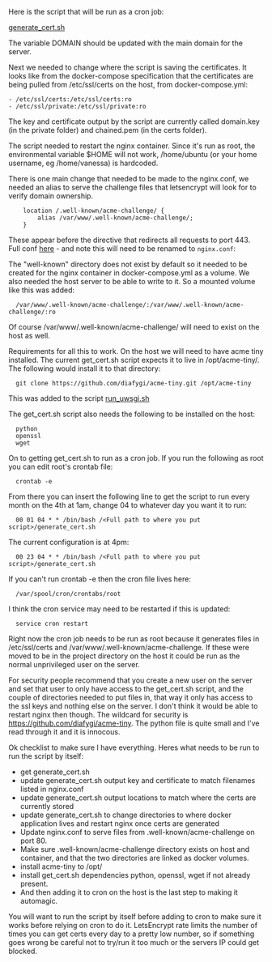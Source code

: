 Here is the script that will be run as a cron job:
 
[generate_cert.sh](generate_cert.sh)

The variable DOMAIN should be updated with the main domain for the server.

Next we needed to change where the script is saving the certificates. It looks like from the docker-compose specification that the certificates are being pulled from /etc/ssl/certs on the host, from docker-compose.yml:

    - /etc/ssl/certs:/etc/ssl/certs:ro
    - /etc/ssl/private:/etc/ssl/private:ro


The key and certificate output by the script are currently called domain.key (in the private folder) and chained.pem (in the certs folder).

The script needed to restart the nginx container. Since it's run as root, the environmental variable $HOME will not work, /home/ubuntu (or your home username, eg /home/vanessa) is hardcoded.
  
There is one main change that needed to be made to the nginx.conf, we needed an alias to serve the challenge files that letsencrypt will look for to verify domain ownership.

        location /.well-known/acme-challenge/ {
            alias /var/www/.well-known/acme-challenge/;
        }


These appear before the directive that redirects all requests to port 443. Full conf [here](../nginx.conf.https) - and note this will need to be renamed to `nginx.conf`:
 
The "well-known" directory does not exist by default so it needed to be created for the nginx container in docker-compose.yml as a volume. We also needed the host server to be able to write to it. So a mounted volume like this was added:


      /var/www/.well-known/acme-challenge/:/var/www/.well-known/acme-challenge/:ro


Of course /var/www/.well-known/acme-challenge/ will need to exist on the host as well.


Requirements for all this to work. On the host we will need to have acme tiny installed. The current get_cert.sh script expects it to live in /opt/acme-tiny/. The following would install it to that directory:

      git clone https://github.com/diafygi/acme-tiny.git /opt/acme-tiny

This was added to the script [run_uwsgi.sh](run_uwsgi.sh)

The get_cert.sh script also needs the following to be installed on the host:
  
      python
      openssl
      wget

On to getting get_cert.sh to run as a cron job. If you run the following as root you can edit root's crontab file:

      crontab -e

From there you can insert the following line to get the script to run every month on the 4th at 1am, change 04 to whatever day you want it to run:

      00 01 04 * * /bin/bash /<Full path to where you put script>/generate_cert.sh

The current configuration is at 4pm:

      00 23 04 * * /bin/bash /<Full path to where you put script>/generate_cert.sh


If you can't run crontab -e then the cron file lives here:

      /var/spool/cron/crontabs/root 

I think the cron service may need to be restarted if this is updated:

      service cron restart

Right now the cron job needs to be run as root because it generates files in /etc/ssl/certs and /var/www/.well-known/acme-challenge. If these were moved to be in the project directory on the host it could be run as the normal unprivileged user on the server.

For security people recommend that you create a new user on the server and set that user to only have access to the get_cert.sh script, and the couple of directories needed to put files in, that way it only has access to the ssl keys and nothing else on the server. I don't think it would be able to restart nginx then though. The wildcard for security is https://github.com/diafygi/acme-tiny. The python file is quite small and I've read through it and it is innocous.

Ok checklist to make sure I have everything. Heres what needs to be run to run the script by itself:

- get generate_cert.sh
- update generate_cert.sh output key and certificate to match filenames listed in nginx.conf
- update generate_cert.sh output locations to match where the certs are currently stored
- update generate_cert.sh to change directories to where docker application lives and restart nginx once certs are generated
- Update nginx.conf to serve files from .well-known/acme-challenge on port 80.
- Make sure .well-known/acme-challenge directory exists on host and container, and that the two directories are linked as docker volumes.
- install acme-tiny to /opt/
- install get_cert.sh dependencies python, openssl, wget if not already present.
- And then adding it to cron on the host is the last step to making it automagic. 

You will want to run the script by itself before adding to cron to make sure it works before relying on cron to do it. LetsEncrypt rate limits the number of times you can get certs every day to a pretty low number, so if something goes wrong be careful not to try/run it too much or the servers IP could get blocked.
